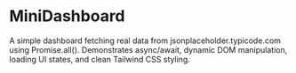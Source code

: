 # MiniDashboard
A simple dashboard fetching real data from jsonplaceholder.typicode.com using Promise.all(). Demonstrates async/await, dynamic DOM manipulation, loading UI states, and clean Tailwind CSS styling.
